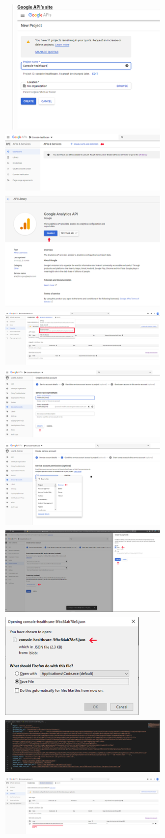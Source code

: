  > **[Google API’s site](https://console.developers.google.com/apis/)**
![enter image description here](images/6.PNG)

![enter image description here](images/7.PNG)

![enter image description here](images/8.PNG)

![enter image description here](images/9.PNG)

![enter image description here](images/10.PNG)

![enter image description here](images/11.PNG)

![enter image description here](images/12.PNG)

![enter image description here](images/13.PNG)

![enter image description here](images/14.PNG)

![enter image description here](images/15.PNG)
<!--stackedit_data:
eyJoaXN0b3J5IjpbMjAzNzE2NDYzNiwtNDA5NzU5MzA3LDE2OD
U2NjIzMDcsNzMwOTk4MTE2XX0=
-->